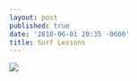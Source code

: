 ```yaml
---
layout: post
published: true
date: '2018-06-01 20:35 -0600'
title: Surf Lessons
---
```

![](https://lh3.googleusercontent.com/FhG8pYcQysew8e-xpbkSf32efH70mgQ0i27fhDAzOrVXUO3Zeu9icchKtUv0lOCkO4PnEiFKLvmeuIIda7400Y3t9oLkdjn8u_5fL7cgQWWidpedQSs3GzzkTYrbFxiy_Z0koO-PKFjXjXxDXkkm1zi4Uk6Fk6f6Vcjw_ZAH6b7QChj8gkuR-qZVJvcG0Oq6NH9a8GhFuvozJ24uRz7KVXjqDy0e9szZAdcVNnecBvk_6gDetrejfIwXaZBIR71FrKDqhM-zwZ__Q8bM7cqrrXllFZ2-y5Gr4EaGJnpl5S4wJZDGk2GiHNlKjED39_SIYHpg_g--71GZK9_KGO-1qOm_bwmhw3qVQY38LX8GWh4JcP80FfE0Lhf8aHcT8s1BnhvtZsIFap0Bs1xy_bnD6FCdszW3DHiS3GQi_dtVuRFfb6fnjD_UezwMswDaXIKGdaPqzja4uGwsWT57-BxH9BTT3am1p7lRp9rf7ikYECXTfhji84iDd0at0FcAxcbRoj1GXt5mX2e81oFUvSmeVaAX3LhQ03R_imLKPz-Siqv4kzO3aVd0erQZlre2n3ULUvUFd-3AwoLhJNHD7gnfdGHzNCTB3V66pLtRA6c4=w2142-h1606-no)
